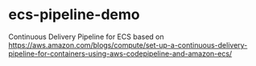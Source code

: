 # ecs-pipeline-demo
Continuous Delivery Pipeline for ECS based on https://aws.amazon.com/blogs/compute/set-up-a-continuous-delivery-pipeline-for-containers-using-aws-codepipeline-and-amazon-ecs/

